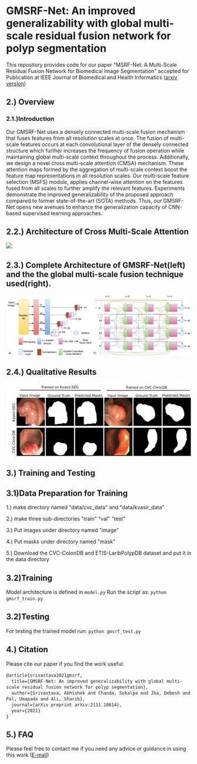 # GMSRF-Net: An improved generalizability with global multi-scale residual fusion network for polyp segmentation
This repository provides code for our paper "MSRF-Net: A Multi-Scale Residual Fusion Network for Biomedical Image Segmentation" accepted for Publication at IEEE Journal of Biomedical and Health Informatics ([arxiv version](https://arxiv.org/abs/2105.07451))
## 2.) Overview
### 2.1.)Introduction
Our GMSRF-Net uses a densely connected multi-scale fusion mechanism that fuses features from all resolution scales at once. The fusion of multi-scale features occurs at each convolutional layer of the densely connected structure which further increases the frequency of fusion operation while maintaining global multi-scale context throughout the process. Additionally, we design a novel cross multi-scale attention (CMSA) mechanism. These attention maps formed by the aggregation of multi-scale context boost the feature map representations in all resolution scales. Our multi-scale feature selection (MSFS) module, applies channel-wise attention on the features fused from all scales to further amplify the relevant features. Experiments demonstrate the improved generalizability of the proposed approach compared to former state-of-the-art (SOTA) methods. Thus, our GMSRF-Net opens new avenues to enhance the generalization capacity of CNN-based supervised learning approaches.

## 2.2.) Architecture of Cross Multi-Scale Attention
![](GMSRF_CMSA.jpeg)
## 2.3.) Complete Architecture of GMSRF-Net(left) and the the global multi-scale fusion technique used(right).
![](GMSRF_FULL_new.jpeg)

## 2.4.) Qualitative Results
![](qualitative_transposegmsrf_2.jpeg)

## 3.) Training and Testing
## 3.1)Data Preparation for Training
1.) make directory named "data/cvc_data" and "data/kvasir_data"

2.) make three sub-directories "train" "val" "test"

3.) Put images under directory named "image"

4.) Put masks under directory named "mask"

5.) Download the CVC-ColonDB and ETIS-LaribPolypDB dataset and put it in the data directory

## 3.2)Training
Model architecture is defined in `model.py`
Run the script as:
`python gmsrf_train.py`

## 3.2)Testing
For testing the trained model run:
`python gmsrf_test.py`

## 4.) Citation
Please cite our paper if you find the work useful:

```
@article{srivastava2021gmsrf,
  title={GMSRF-Net: An improved generalizability with global multi-scale residual fusion network for polyp segmentation},
  author={Srivastava, Abhishek and Chanda, Sukalpa and Jha, Debesh and Pal, Umapada and Ali, Sharib},
  journal={arXiv preprint arXiv:2111.10614},
  year={2021}
}

```
## 5.) FAQ
Please feel free to contact me if you need any advice or guidance in using this work ([E-mail](abhisheksrivastava2397@gmail.com)) 




